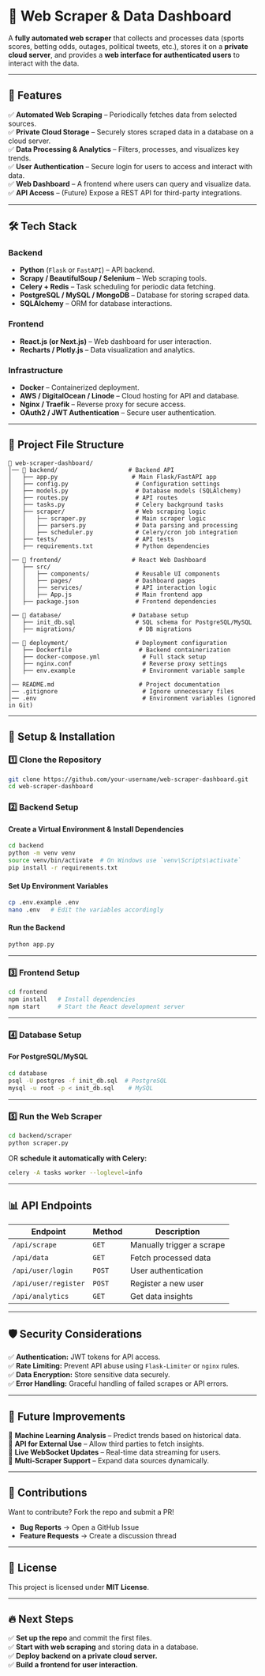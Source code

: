 # 🚀 Web Scraper & Data Dashboard

A **fully automated web scraper** that collects and processes data (sports scores, betting odds, outages, political tweets, etc.), stores it on a **private cloud server**, and provides a **web interface for authenticated users** to interact with the data.

---

## 📌 Features

✅ **Automated Web Scraping** – Periodically fetches data from selected sources.  
✅ **Private Cloud Storage** – Securely stores scraped data in a database on a cloud server.  
✅ **Data Processing & Analytics** – Filters, processes, and visualizes key trends.  
✅ **User Authentication** – Secure login for users to access and interact with data.  
✅ **Web Dashboard** – A frontend where users can query and visualize data.  
✅ **API Access** – (Future) Expose a REST API for third-party integrations.  

---

## 🛠️ Tech Stack

### Backend
- **Python** (`Flask` or `FastAPI`) – API backend.
- **Scrapy / BeautifulSoup / Selenium** – Web scraping tools.
- **Celery + Redis** – Task scheduling for periodic data fetching.
- **PostgreSQL / MySQL / MongoDB** – Database for storing scraped data.
- **SQLAlchemy** – ORM for database interactions.

### Frontend
- **React.js (or Next.js)** – Web dashboard for user interaction.
- **Recharts / Plotly.js** – Data visualization and analytics.

### Infrastructure
- **Docker** – Containerized deployment.
- **AWS / DigitalOcean / Linode** – Cloud hosting for API and database.
- **Nginx / Traefik** – Reverse proxy for secure access.
- **OAuth2 / JWT Authentication** – Secure user authentication.

---

## 📂 Project File Structure

```
📁 web-scraper-dashboard/
│── 📂 backend/                    # Backend API
│   ├── app.py                     # Main Flask/FastAPI app
│   ├── config.py                   # Configuration settings
│   ├── models.py                   # Database models (SQLAlchemy)
│   ├── routes.py                   # API routes
│   ├── tasks.py                    # Celery background tasks
│   ├── scraper/                    # Web scraping logic
│   │   ├── scraper.py              # Main scraper logic
│   │   ├── parsers.py              # Data parsing and processing
│   │   ├── scheduler.py            # Celery/cron job integration
│   ├── tests/                      # API tests
│   ├── requirements.txt            # Python dependencies
│
│── 📂 frontend/                    # React Web Dashboard
│   ├── src/
│   │   ├── components/             # Reusable UI components
│   │   ├── pages/                  # Dashboard pages
│   │   ├── services/               # API interaction logic
│   │   ├── App.js                  # Main frontend app
│   ├── package.json                # Frontend dependencies
│
│── 📂 database/                    # Database setup
│   ├── init_db.sql                 # SQL schema for PostgreSQL/MySQL
│   ├── migrations/                  # DB migrations
│
│── 📂 deployment/                   # Deployment configuration
│   ├── Dockerfile                   # Backend containerization
│   ├── docker-compose.yml            # Full stack setup
│   ├── nginx.conf                    # Reverse proxy settings
│   ├── env.example                   # Environment variable sample
│
│── README.md                        # Project documentation
│── .gitignore                        # Ignore unnecessary files
│── .env                              # Environment variables (ignored in Git)
```

---

## 📌 Setup & Installation

### 1️⃣ Clone the Repository
```sh
git clone https://github.com/your-username/web-scraper-dashboard.git
cd web-scraper-dashboard
```

### 2️⃣ Backend Setup
#### Create a Virtual Environment & Install Dependencies
```sh
cd backend
python -m venv venv
source venv/bin/activate  # On Windows use `venv\Scripts\activate`
pip install -r requirements.txt
```

#### Set Up Environment Variables
```sh
cp .env.example .env
nano .env   # Edit the variables accordingly
```

#### Run the Backend
```sh
python app.py
```

---

### 3️⃣ Frontend Setup
```sh
cd frontend
npm install   # Install dependencies
npm start     # Start the React development server
```

---

### 4️⃣ Database Setup
#### For PostgreSQL/MySQL
```sh
cd database
psql -U postgres -f init_db.sql  # PostgreSQL
mysql -u root -p < init_db.sql    # MySQL
```

---

### 5️⃣ Run the Web Scraper
```sh
cd backend/scraper
python scraper.py
```

OR **schedule it automatically with Celery:**
```sh
celery -A tasks worker --loglevel=info
```

---

## 📊 API Endpoints

| Endpoint                 | Method | Description |
|--------------------------|--------|-------------|
| `/api/scrape`           | `GET`  | Manually trigger a scrape |
| `/api/data`             | `GET`  | Fetch processed data |
| `/api/user/login`       | `POST` | User authentication |
| `/api/user/register`    | `POST` | Register a new user |
| `/api/analytics`        | `GET`  | Get data insights |

---

## 🛡️ Security Considerations
✅ **Authentication:** JWT tokens for API access.  
✅ **Rate Limiting:** Prevent API abuse using `Flask-Limiter` or `nginx` rules.  
✅ **Data Encryption:** Store sensitive data securely.  
✅ **Error Handling:** Graceful handling of failed scrapes or API errors.  

---

## 🚀 Future Improvements
🔹 **Machine Learning Analysis** – Predict trends based on historical data.  
🔹 **API for External Use** – Allow third parties to fetch insights.  
🔹 **Live WebSocket Updates** – Real-time data streaming for users.  
🔹 **Multi-Scraper Support** – Expand data sources dynamically.  

---

## 📢 Contributions
Want to contribute? Fork the repo and submit a PR!  
- **Bug Reports** → Open a GitHub Issue  
- **Feature Requests** → Create a discussion thread  

---

## 📄 License
This project is licensed under **MIT License**.  

---

## 🔥 Next Steps
✅ **Set up the repo** and commit the first files.  
✅ **Start with web scraping** and storing data in a database.  
✅ **Deploy backend on a private cloud server.**  
✅ **Build a frontend for user interaction.**
